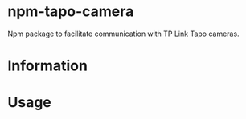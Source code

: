 # npm-tapo-camera
Npm package to facilitate communication with TP Link Tapo cameras.

# Information



# Usage
